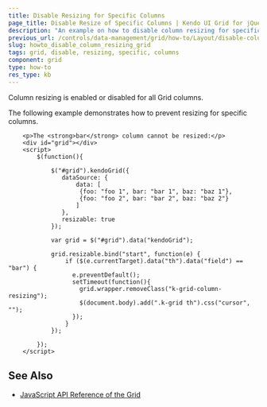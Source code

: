 ```yaml
---
title: Disable Resizing for Specific Columns
page_title: Disable Resize of Specific Columns | Kendo UI Grid for jQuery
description: "An example on how to disable column resizing for specific columns in the Kendo UI Grid for jQuery."
previous_url: /controls/data-management/grid/how-to/Layout/disable-column-resize-for-specific-columns
slug: howto_disable_column_resizing_grid
tags: grid, disable, resizing, specific, columns
component: grid
type: how-to
res_type: kb
---
```


Column resizing is enabled or disabled for all Grid columns.

The following example demonstrates how to prevent resizing for specific columns.

```dojo
    <p>The <strong>bar</strong> column cannot be resized:</p>
    <div id="grid"></div>
    <script>
        $(function(){

            $("#grid").kendoGrid({
               dataSource: {
                   data: [
                    {foo: "foo 1", bar: "bar 1", baz: "baz 1"},
                    {foo: "foo 2", bar: "bar 2", baz: "baz 2"}
                   ]
               },
               resizable: true
            });

            var grid = $("#grid").data("kendoGrid");

            grid.resizable.bind("start", function(e) {
                if ($(e.currentTarget).data("th").data("field") == "bar") {
                  e.preventDefault();
                  setTimeout(function(){
                    grid.wrapper.removeClass("k-grid-column-resizing");
                    $(document.body).add(".k-grid th").css("cursor", "");
                  });
                }
            });

        });
    </script>
```

## See Also

* [JavaScript API Reference of the Grid](/api/javascript/ui/grid)
